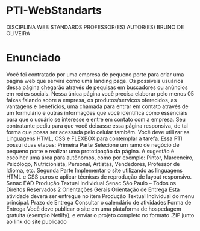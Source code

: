 # PTI-WebStandarts

DISCIPLINA
WEB STANDARDS
PROFESSOR(ES) AUTOR(ES)
BRUNO DE OLIVEIRA


<h1>Enunciado</h1>

Você foi contratado por uma empresa de pequeno porte para criar uma
página web que servirá como uma landing page. Os possíveis usuários
dessa página chegarão através de pequisas em buscadores ou anúncios
em redes sociais.
Nessa única página você precisa elaborar pelo menos 05 faixas falando
sobre a empresa, os produtos/serviços oferecidos, as vantagens e
benefícios, uma chamada para entrar em contato através de um formulário e
outras informações que você identifica como essenciais para que o usuário
se interesse e entre em contato com a empresa. Seu contratante pediu para
que você deixasse essa página responsiva, de tal forma que possa ser
acessada pelo celular também. Você deve utilizar as Linguagens HTML,
CSS e FLEXBOX para contemplar a tarefa.
Essa PTI possui duas etapas:
Primeira Parte
Selecione um ramo de negócio de pequeno porte e realizar uma
prototipação da página. A sugestão é escolher uma área para autônomos,
como por exemplo: Pintor, Marceneiro, Psicólogo, Nutricionista, Personal,
Artistas, Vendedores, Professor de Idioma, etc.
Segunda Parte
Implementar o site utilizando as linguagens HTML e CSS puros e aplicar
técnicas de reprodução de layout responsivo.
Senac EAD
Produção Textual Individual
Senac São Paulo – Todos os Direitos Reservados 2
Orientações Gerais
Orientação de Entrega
Esta atividade deverá ser entregue no item Produção Textual Individual
do menu principal.
Prazo de Entrega
Consultar o calendário de atividades
Forma de Entrega
Você deve publicar o site em uma plataforma de hospedagem gratuita
(exemplo Netlify), e enviar o projeto completo no formato .ZIP junto ao link
do site publicado
